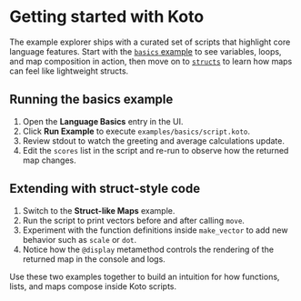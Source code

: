 # Getting started with Koto

The example explorer ships with a curated set of scripts that highlight core language features. Start with the [`basics` example](../../examples/basics/docs.md) to see variables, loops, and map composition in action, then move on to [`structs`](../../examples/structs/docs.md) to learn how maps can feel like lightweight structs.

## Running the basics example
1. Open the **Language Basics** entry in the UI.
2. Click **Run Example** to execute `examples/basics/script.koto`.
3. Review stdout to watch the greeting and average calculations update.
4. Edit the `scores` list in the script and re-run to observe how the returned map changes.

## Extending with struct-style code
1. Switch to the **Struct-like Maps** example.
2. Run the script to print vectors before and after calling `move`.
3. Experiment with the function definitions inside `make_vector` to add new behavior such as `scale` or `dot`.
4. Notice how the `@display` metamethod controls the rendering of the returned map in the console and logs.

Use these two examples together to build an intuition for how functions, lists, and maps compose inside Koto scripts.
